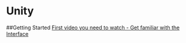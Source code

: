 # Unity

##Getting Started
[First video you need to watch - Get familiar with the Interface](https://www.youtube.com/watch?v=QUCEcAp3h28/)
